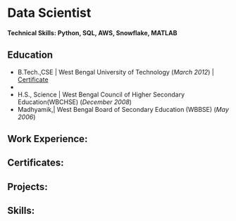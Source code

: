 # Data Scientist

#### Technical Skills: Python, SQL, AWS, Snowflake, MATLAB

## Education
- B.Tech.,CSE | West Bengal University of Technology (_March 2012_) | [Certificate](https://drive.google.com/file/d/10LwGIIEVIs3yF1LqQqT0Q8B0_Sm0eWlm/view?usp=drive_link)
- 					       		
- H.S., Science	| West Bengal Council of Higher Secondary Education(WBCHSE) (_December 2008_) 	 			        		
- Madhyamik,| West Bengal Board of Secondary Education (WBBSE) (_May 2006_) 


## Work Experience:

## Certificates:

## Projects:

## Skills:

